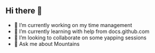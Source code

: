 ## Hi there 👋

- 🔭 I’m currently working on my time management
- 🌱 I’m currently learning with help from docs.github.com
- 👯 I’m looking to collaborate on some yapping sessions
- 💬 Ask me about Mountains

